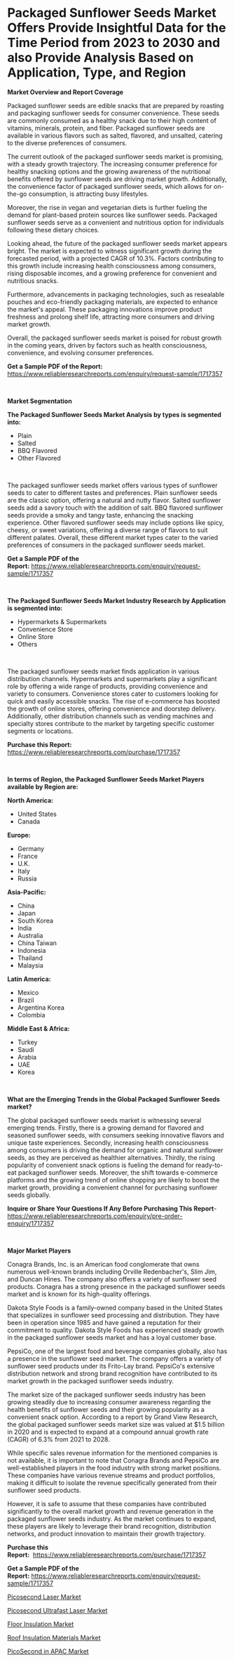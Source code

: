 <p><h1>Packaged Sunflower Seeds Market Offers Provide Insightful Data for the Time Period from 2023 to 2030 and also Provide Analysis Based on Application, Type, and Region</h1></p><p><strong>Market Overview and Report Coverage</strong></p>
<p><p>Packaged sunflower seeds are edible snacks that are prepared by roasting and packaging sunflower seeds for consumer convenience. These seeds are commonly consumed as a healthy snack due to their high content of vitamins, minerals, protein, and fiber. Packaged sunflower seeds are available in various flavors such as salted, flavored, and unsalted, catering to the diverse preferences of consumers.</p><p>The current outlook of the packaged sunflower seeds market is promising, with a steady growth trajectory. The increasing consumer preference for healthy snacking options and the growing awareness of the nutritional benefits offered by sunflower seeds are driving market growth. Additionally, the convenience factor of packaged sunflower seeds, which allows for on-the-go consumption, is attracting busy lifestyles.</p><p>Moreover, the rise in vegan and vegetarian diets is further fueling the demand for plant-based protein sources like sunflower seeds. Packaged sunflower seeds serve as a convenient and nutritious option for individuals following these dietary choices.</p><p>Looking ahead, the future of the packaged sunflower seeds market appears bright. The market is expected to witness significant growth during the forecasted period, with a projected CAGR of 10.3%. Factors contributing to this growth include increasing health consciousness among consumers, rising disposable incomes, and a growing preference for convenient and nutritious snacks.</p><p>Furthermore, advancements in packaging technologies, such as resealable pouches and eco-friendly packaging materials, are expected to enhance the market's appeal. These packaging innovations improve product freshness and prolong shelf life, attracting more consumers and driving market growth.</p><p>Overall, the packaged sunflower seeds market is poised for robust growth in the coming years, driven by factors such as health consciousness, convenience, and evolving consumer preferences.</p></p>
<p><strong>Get a Sample PDF of the Report:</strong> <a href="https://www.reliableresearchreports.com/enquiry/request-sample/1717357">https://www.reliableresearchreports.com/enquiry/request-sample/1717357</a></p>
<p>&nbsp;</p>
<p><strong>Market Segmentation</strong></p>
<p><strong>The Packaged Sunflower Seeds Market Analysis by types is segmented into:</strong></p>
<p><ul><li>Plain</li><li>Salted</li><li>BBQ Flavored</li><li>Other Flavored</li></ul></p>
<p>&nbsp;</p>
<p><p>The packaged sunflower seeds market offers various types of sunflower seeds to cater to different tastes and preferences. Plain sunflower seeds are the classic option, offering a natural and nutty flavor. Salted sunflower seeds add a savory touch with the addition of salt. BBQ flavored sunflower seeds provide a smoky and tangy taste, enhancing the snacking experience. Other flavored sunflower seeds may include options like spicy, cheesy, or sweet variations, offering a diverse range of flavors to suit different palates. Overall, these different market types cater to the varied preferences of consumers in the packaged sunflower seeds market.</p></p>
<p><strong>Get a Sample PDF of the Report:</strong>&nbsp;<a href="https://www.reliableresearchreports.com/enquiry/request-sample/1717357">https://www.reliableresearchreports.com/enquiry/request-sample/1717357</a></p>
<p>&nbsp;</p>
<p><strong>The Packaged Sunflower Seeds Market Industry Research by Application is segmented into:</strong></p>
<p><ul><li>Hypermarkets & Supermarkets</li><li>Convenience Store</li><li>Online Store</li><li>Others</li></ul></p>
<p>&nbsp;</p>
<p><p>The packaged sunflower seeds market finds application in various distribution channels. Hypermarkets and supermarkets play a significant role by offering a wide range of products, providing convenience and variety to consumers. Convenience stores cater to customers looking for quick and easily accessible snacks. The rise of e-commerce has boosted the growth of online stores, offering convenience and doorstep delivery. Additionally, other distribution channels such as vending machines and specialty stores contribute to the market by targeting specific customer segments or locations.</p></p>
<p><strong>Purchase this Report:</strong>&nbsp; <a href="https://www.reliableresearchreports.com/purchase/1717357">https://www.reliableresearchreports.com/purchase/1717357</a></p>
<p>&nbsp;</p>
<p><strong>In terms of Region, the Packaged Sunflower Seeds Market Players available by Region are:</strong></p>
<p>
    <p> <strong> North America: </strong>
        <ul>
            <li>United States</li>
            <li>Canada</li>
        </ul>
        </p> 
    <p> <strong> Europe: </strong>
        <ul>
            <li>Germany</li>
            <li>France</li>
            <li>U.K.</li>
            <li>Italy</li>
            <li>Russia</li>
        </ul>
        </p> 
    <p> <strong> Asia-Pacific: </strong>
        <ul>
            <li>China</li>
            <li>Japan</li>
            <li>South Korea</li>
            <li>India</li>
            <li>Australia</li>
            <li>China Taiwan</li>
            <li>Indonesia</li>
            <li>Thailand</li>
            <li>Malaysia</li>
        </ul>
        </p> 
    <p> <strong> Latin America: </strong>
        <ul>
            <li>Mexico</li>
            <li>Brazil</li>
            <li>Argentina Korea</li>
            <li>Colombia</li>
        </ul>
        </p> 
    <p> <strong> Middle East & Africa: </strong>
        <ul>
            <li>Turkey</li>
            <li>Saudi</li>
            <li>Arabia</li>
            <li>UAE</li>
            <li>Korea</li>
        </ul>
    </p>
    </p>
<p>&nbsp;</p>
<p><strong>What are the Emerging Trends in the Global Packaged Sunflower Seeds market?</strong></p>
<p><p>The global packaged sunflower seeds market is witnessing several emerging trends. Firstly, there is a growing demand for flavored and seasoned sunflower seeds, with consumers seeking innovative flavors and unique taste experiences. Secondly, increasing health consciousness among consumers is driving the demand for organic and natural sunflower seeds, as they are perceived as healthier alternatives. Thirdly, the rising popularity of convenient snack options is fueling the demand for ready-to-eat packaged sunflower seeds. Moreover, the shift towards e-commerce platforms and the growing trend of online shopping are likely to boost the market growth, providing a convenient channel for purchasing sunflower seeds globally.</p></p>
<p><strong>Inquire or Share Your Questions If Any Before Purchasing This Report</strong>- <a href="https://www.reliableresearchreports.com/enquiry/pre-order-enquiry/1717357">https://www.reliableresearchreports.com/enquiry/pre-order-enquiry/1717357</a></p>
<p>&nbsp;</p>
<p><strong>Major Market Players</strong></p>
<p><p>Conagra Brands, Inc. is an American food conglomerate that owns numerous well-known brands including Orville Redenbacher's, Slim Jim, and Duncan Hines. The company also offers a variety of sunflower seed products. Conagra has a strong presence in the packaged sunflower seeds market and is known for its high-quality offerings.</p><p>Dakota Style Foods is a family-owned company based in the United States that specializes in sunflower seed processing and distribution. They have been in operation since 1985 and have gained a reputation for their commitment to quality. Dakota Style Foods has experienced steady growth in the packaged sunflower seeds market and has a loyal customer base.</p><p>PepsiCo, one of the largest food and beverage companies globally, also has a presence in the sunflower seed market. The company offers a variety of sunflower seed products under its Frito-Lay brand. PepsiCo's extensive distribution network and strong brand recognition have contributed to its market growth in the packaged sunflower seeds industry.</p><p>The market size of the packaged sunflower seeds industry has been growing steadily due to increasing consumer awareness regarding the health benefits of sunflower seeds and their growing popularity as a convenient snack option. According to a report by Grand View Research, the global packaged sunflower seeds market size was valued at $1.5 billion in 2020 and is expected to expand at a compound annual growth rate (CAGR) of 6.3% from 2021 to 2028.</p><p>While specific sales revenue information for the mentioned companies is not available, it is important to note that Conagra Brands and PepsiCo are well-established players in the food industry with strong market positions. These companies have various revenue streams and product portfolios, making it difficult to isolate the revenue specifically generated from their sunflower seed products.</p><p>However, it is safe to assume that these companies have contributed significantly to the overall market growth and revenue generation in the packaged sunflower seeds industry. As the market continues to expand, these players are likely to leverage their brand recognition, distribution networks, and product innovation to maintain their growth trajectory.</p></p>
<p><strong>Purchase this Report:</strong>&nbsp;&nbsp;<a href="https://www.reliableresearchreports.com/purchase/1717357">https://www.reliableresearchreports.com/purchase/1717357</a></p>
<p></p>
<p><strong>Get a Sample PDF of the Report:</strong>&nbsp;<a href="https://www.reliableresearchreports.com/enquiry/request-sample/1717357">https://www.reliableresearchreports.com/enquiry/request-sample/1717357</a></p>
<p><p><a href="https://www.linkedin.com/pulse/picosecond-laser-market-challenges-opportunities-growth/">Picosecond Laser Market</a></p><p><a href="https://www.linkedin.com/pulse/picosecond-ultrafast-laser-market-challenges-opportunities/">Picosecond Ultrafast Laser Market</a></p><p><a href="https://medium.com/@chazmonahan2023/floor-insulation-market-furnishes-information-on-market-share-market-trends-and-market-growth-97b72bc16af7">Floor Insulation Market</a></p><p><a href="https://medium.com/@twilabailey2000/roof-insulation-materials-market-comprehensive-assessment-by-type-application-and-geography-0159f5a6ebc8">Roof Insulation Materials Market</a></p><p><a href="https://www.linkedin.com/pulse/picosecond-apac-market-size-growth-forecast-from-2023/">PicoSecond in APAC Market</a></p></p>